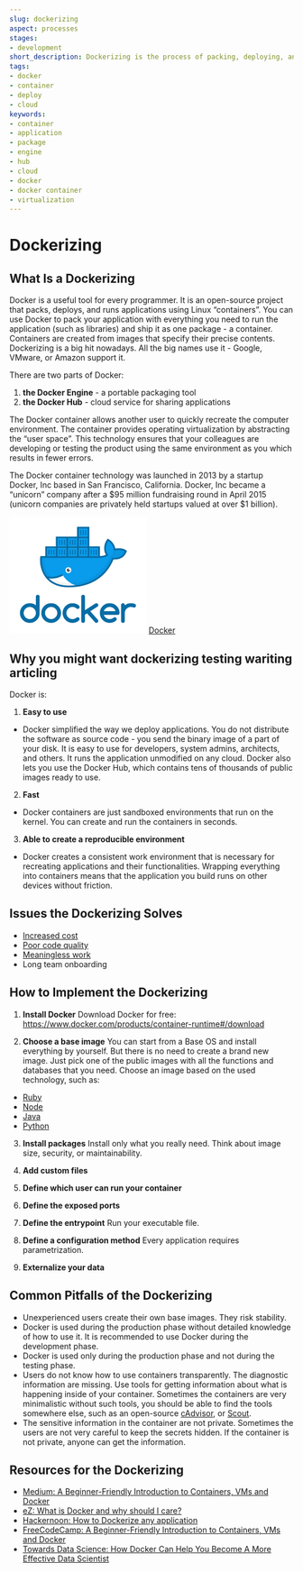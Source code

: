 ```yaml
---
slug: dockerizing
aspect: processes
stages:
- development
short_description: Dockerizing is the process of packing, deploying, and running applications using Docker containers. Docker is an open-source tool that ships your application with all the neccessary functionalities as one package.
tags:
- docker
- container
- deploy
- cloud
keywords:
- container
- application
- package
- engine
- hub
- cloud
- docker
- docker container
- virtualization
---
```

# Dockerizing

## What Is a Dockerizing

Docker is a useful tool for every programmer. It is an open-source project that packs, deploys, and runs applications using Linux “containers”. You can use Docker to pack your application with everything you need to run the application (such as libraries) and ship it as one package - a container. Containers are created from images that specify their precise contents. Dockerizing is a big hit nowadays. All the big names use it - Google, VMware, or Amazon support it.

There are two parts of Docker:

1. **the Docker Engine** - a portable packaging tool  
2. **the Docker Hub** - cloud service for sharing applications

The Docker container allows another user to quickly recreate the computer environment. The container provides operating virtualization by abstracting the “user space”. This technology ensures that your colleagues are developing or testing the product using the same environment as you which results in fewer errors.

The Docker container technology was launched in 2013 by a startup Docker, Inc based in San Francisco, California. Docker, Inc became a “unicorn” company after a $95 million fundraising round in April 2015 (unicorn companies are privately held startups valued at over $1 billion).

![Docker](/files/docker.png)
[Docker](https://www.docker.com/)

## Why you might want dockerizing testing wariting articling

Docker is:

1. **Easy to use**
  - Docker simplified the way we deploy applications. You do not distribute the software as source code - you send the binary image of a part of your disk. It is easy to use for developers, system admins, architects, and others. It runs the application unmodified on any cloud. Docker also lets you use the Docker Hub, which contains tens of thousands of public images ready to use.

2. **Fast**
  - Docker containers are just sandboxed environments that run on the kernel. You can create and run the containers in seconds.

3. **Able to create a reproducible environment**
  - Docker creates a consistent work environment that is necessary for recreating applications and their functionalities. Wrapping everything into containers means that the application you build runs on other devices without friction.

## Issues the Dockerizing Solves

- [Increased cost](/issues/increased-cost)
- [Poor code quality](/issues/poor-code-quality)
- [Meaningless work](/issues/meaningless-work)
- Long team onboarding

## How to Implement the Dockerizing

1. **Install Docker**
  Download Docker for free: https://www.docker.com/products/container-runtime#/download

2. **Choose a base image**
  You can start from a Base OS and install everything by yourself. But there is no need to create a brand new image. Just pick one of the public images with all the functions and databases that you need. Choose an image based on the used technology, such as:
  - [Ruby](https://hub.Docker.com/_/ruby/)
  - [Node](https://hub.Docker.com/_/node/)
  - [Java](https://hub.Docker.com/_/java/)
  - [Python](https://hub.Docker.com/_/python/)

3. **Install packages**
  Install only what you really need. Think about image size, security, or maintainability.

4. **Add custom files**

5. **Define which user can run your container**

6. **Define the exposed ports**

7. **Define the entrypoint**
  Run your executable file.

8. **Define a configuration method**
  Every application requires parametrization.

9. **Externalize your data**

## Common Pitfalls of the Dockerizing

- Unexperienced users create their own base images. They risk stability.
- Docker is used during the production phase without detailed knowledge of how to use it. It is recommended to use Docker during the development phase.
- Docker is used only during the production phase and not during the testing phase.
- Users do not know how to use containers transparently. The diagnostic information are missing. Use tools for getting information about what is happening inside of your container. Sometimes the containers are very minimalistic without such tools, you should be able to find the tools somewhere else, such as an open-source [cAdvisor](https://github.com/google/cadvisor), or [Scout](https://scoutapm.com/).
- The sensitive information in the container are not private. Sometimes the users are not very careful to keep the secrets hidden. If the container is not private, anyone can get the information.

## Resources for the Dockerizing

- [Medium: A Beginner-Friendly Introduction to Containers, VMs and Docker](https://medium.com/free-code-camp/a-beginner-friendly-introduction-to-containers-vms-and-Docker-79a9e3e119b)
- [eZ: What is Docker and why should I care?](https://ez.no/Blog/What-is-Docker-and-why-should-I-care)
- [Hackernoon: How to Dockerize any application](https://hackernoon.com/how-to-Dockerize-any-application-b60ad00e76da)
- [FreeCodeCamp: A Beginner-Friendly Introduction to Containers, VMs and Docker](https://www.freecodecamp.org/news/a-beginner-friendly-introduction-to-containers-vms-and-Docker-79a9e3e119b/)
- [Towards Data Science: How Docker Can Help You Become A More Effective Data Scientist](https://towardsdatascience.com/how-Docker-can-help-you-become-a-more-effective-data-scientist-7fc048ef91d5)

